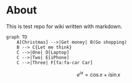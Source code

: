 # About
This is test repo for wiki written with markdown.

```mermaid
graph TD
    A[Christmas] -->|Get money| B(Go shopping)
    B --> C{Let me think}
    C -->|One| D[Laptop]
    C -->|Two| E[iPhone]
    C -->|Three| F[fa:fa-car Car]
```

$$ e^{i x} = \cos{x} + i \sin{x} $$
